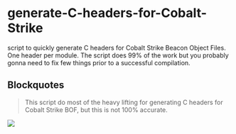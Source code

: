 # generate-C-headers-for-Cobalt-Strike
script to quickly generate C headers for Cobalt Strike Beacon Object Files. One header per module. The script does 99% of the work but you probably gonna need to fix few things prior to a successful compilation.

## Blockquotes

>This script do most of the heavy lifting for generating C headers for Cobalt Strike BOF, but this is not 100% accurate.





![](https://github.com/Cod3rman/generate-C-headers-for-Cobalt-Strike/images/4.jpg)
